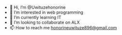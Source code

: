 - 👋 Hi, I’m @Uwituzehonorine
- 👀 I’m interested in web programming 
- 🌱 I’m currently learning IT
- 💞️ I’m looking to collaborate on ALX
- 📫 How to reach me honorineuwituze896@gmail.com 

<!---
Uwituzehonorine/Uwituzehonorine is a ✨ special ✨ repository because its `README.md` (this file) appears on your GitHub profile.
You can click the Preview link to take a look at your changes.
--->
